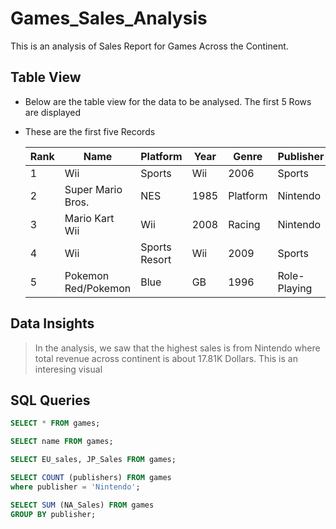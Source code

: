 # Games_Sales_Analysis
This is an analysis of Sales Report for Games Across the Continent.

## Table View
+ Below are the table view for the data to be analysed. The first 5 Rows are displayed
- These are the first five Records

  |Rank|	Name|	Platform	|Year|	Genre	|Publisher	|NA_Sales|	EU_Sales|	JP_Sales|	Other_Sales	|Global_Sales|
  |-----|------|---------|-------|-------|--------|--------|---------|---------|---------|---------|
  |1|	Wii |Sports|	Wii	|2006|	Sports|	Nintendo|	41.49|	29.02|	3.77|	8.46|	82.74|
  |2|	Super Mario Bros.|	NES|	1985|	Platform|	Nintendo|	29.08|	3.58|	6.81|	0.77|	40.24|
  |3|	Mario Kart Wii|	Wii|	2008|	Racing|	Nintendo|	15.85|	12.88|	3.79|	3.31|	35.82|
  |4|	Wii| Sports Resort|	Wii|	2009|	Sports|	Nintendo|	15.75|	11.01|	3.28|	2.96|	33|
  |5|	Pokemon Red/Pokemon| Blue|	GB|	1996|	Role-Playing|	Nintendo|	11.27|	8.89|	10.22|	1|	31.37|

## Data Insights
> In the analysis, we saw that the highest sales is from Nintendo where total revenue across continent is about 17.81K Dollars.
> This is an interesing visual

## SQL Queries

```SQL
SELECT * FROM games;
```
```SQL
SELECT name FROM games;
```
```SQL
SELECT EU_sales, JP_Sales FROM games;
```
```SQL
SELECT COUNT (publishers) FROM games
where publisher = 'Nintendo';
```
```SQL
SELECT SUM (NA_Sales) FROM games
GROUP BY publisher;
```

